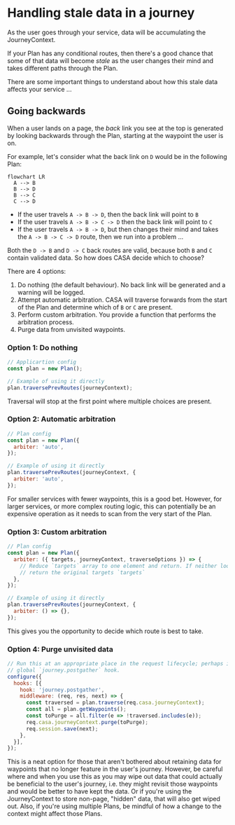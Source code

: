# Handling stale data in a journey

As the user goes through your service, data will be accumulating the JourneyContext.

If your Plan has any conditional routes, then there's a good chance that some of that data will become _stale_ as the user changes their mind and takes different paths through the Plan.

There are some important things to understand about how this stale data affects your service ...


## Going backwards

When a user lands on a page, the _back_ link you see at the top is generated by looking backwards through the Plan, starting at the waypoint the user is on.

For example, let's consider what the back link on `D` would be in the following Plan:

```mermaid
flowchart LR
  A --> B
  B --> D
  B --> C
  C --> D
```

* If the user travels `A -> B -> D`, then the back link will point to `B`
* If the user travels `A -> B -> C -> D` then the back link will point to `C`
* If the user travels `A -> B -> D`, but then changes their mind and takes the `A -> B -> C -> D` route, then we run into a problem ...

Both the `D -> B` and `D -> C` back routes are valid, because both `B` and `C` contain validated data. So how does CASA decide which to choose?

There are 4 options:

1. Do nothing (the default behaviour). No back link will be generated and a warning will be logged.
2. Attempt automatic arbitration. CASA will traverse forwards from the start of the Plan and determine which of `B` or `C` are present.
3. Perform custom arbitration. You provide a function that performs the arbitration process.
4. Purge data from unvisited waypoints.

### Option 1: Do nothing

```javascript
// Applicartion config
const plan = new Plan();

// Example of using it directly
plan.traversePrevRoutes(journeyContext);
```

Traversal will stop at the first point where multiple choices are present.

### Option 2: Automatic arbitration

```javascript
// Plan config
const plan = new Plan({
  arbiter: 'auto',
});

// Example of using it directly
plan.traversePrevRoutes(journeyContext, {
  arbiter: 'auto',
});
```

For smaller services with fewer waypoints, this is a good bet. However, for larger services, or more complex routing logic, this can potentially be an expensive operation as it needs to scan from the very start of the Plan.

### Option 3: Custom arbitration

```javascript
// Plan config
const plan = new Plan({
  arbiter: ({ targets, journeyContext, traverseOptions }) => {
    // Reduce `targets` array to one element and return. If neither looks good,
    // return the original targets `targets`
  },
});

// Example of using it directly
plan.traversePrevRoutes(journeyContext, {
  arbiter: () => {},
});
```

This gives you the opportunity to decide which route is best to take.

### Option 4: Purge unvisited data

```javascript
// Run this at an appropriate place in the request lifecycle; perhaps in a
// global `journey.postgather` hook.
configure({
  hooks: [{
    hook: 'journey.postgather',
    middleware: (req, res, next) => {
      const traversed = plan.traverse(req.casa.journeyContext);
      const all = plan.getWaypoints();
      const toPurge = all.filter(e => !traversed.includes(e));
      req.casa.journeyContext.purge(toPurge);
      req.session.save(next);
    },
  }],
});
```

This is a neat option for those that aren't bothered about retaining data for waypoints that no longer feature in the user's journey. However, be careful where and when you use this as you may wipe out data that could actually be beneficial to the user's journey, i.e. they might revisit those waypoints and would be better to have kept the data. Or if you're using the JourneyContext to store non-page, "hidden" data, that will also get wiped out. Also, if you're using multiple Plans, be mindful of how a change to the context might affect those Plans.
